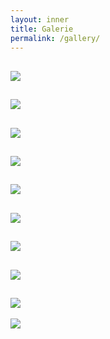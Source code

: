 ```yaml
---
layout: inner
title: Galerie
permalink: /gallery/
---
```


![](img\gallery\Illustration_sans_titre-7.png)
---
![](img\gallery\Illustration_sans_titre-10.png)
---
![](img\gallery\Illustration_sans_titre-14_1.png)
---
![](img\gallery\Illustration_sans_titre-16.png)
---
![](img\gallery\Illustration_sans_titre-23.png)
---
![](img\gallery\Illustration_sans_titre-25.png)
---
![](img\gallery\Illustration_sans_titre-28.png)
---
![](img\gallery\IMG_20210630_155750_1.png)
---
![](img\gallery\IMG_20210727_235020.png)
---
![](img\gallery\Screenshot_20210725_191905.png)
